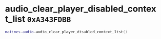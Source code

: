 # audio_clear_player_disabled_context_list `0xA343FDBB`

```lua
natives.audio.audio_clear_player_disabled_context_list()
```